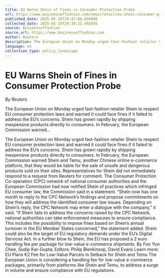 ```yaml
---
title: EU Warns Shein of Fines in Consumer Protection Probe
url: https://www.businessoffashion.com/news/retail/eu-shein-consumer-protection-probe/
published_date: 2025-05-26T20:47:06.056000
collected_date: 2025-05-28T20:30:22.492645
source: Businessoffashion
source_url: https://www.businessoffashion.com
author: Reuters
description: The European Union on Monday urged fast-fashion retailer Shein to respect EU consumer protection laws and warned it could face fines if it failed to address the EU’s concerns. Shein has grown rapidly by shipping inexpensive products directly to consumers. In February, the European Commission warned...
language: en
collection_type: policy_landscape
---
```


# EU Warns Shein of Fines in Consumer Protection Probe

*By Reuters*

The European Union on Monday urged fast-fashion retailer Shein to respect EU consumer protection laws and warned it could face fines if it failed to address the EU’s concerns. Shein has grown rapidly by shipping inexpensive products directly to consumers. In February, the European Commission warned...

The European Union on Monday urged fast-fashion retailer Shein to respect EU consumer protection laws and warned it could face fines if it failed to address the EU’s concerns. Shein has grown rapidly by shipping inexpensive products directly to consumers. In February, the European Commission warned Shein and Temu, another Chinese online e-commerce platform, that they would be liable for the sale of unsafe and dangerous products sold on their sites. Representatives for Shein did not immediately respond to a request from Reuters for comment. The Consumer Protection Co-operation (CPC) network of national consumer authorities and the European Commission had now notified Shein of practices which infringed EU consumer law, the Commission said in a statement. “Shein now has one month to reply to the CPC Network’s findings and propose commitments on how they will address the identified consumer law issues. Depending on Shein’s reply, the CPC Network may enter a dialogue with the company,” it said. “If Shein fails to address the concerns raised by the CPC Network, national authorities can take enforcement measures to ensure compliance. This includes the possibility to impose fines based on Shein’s annual turnover in the EU Member States concerned,” the statement added. Shein could also be the target of EU regulatory demands under the EU’s Digital Services Act. In a further blow to Shein, the EU has proposed a 2 euro handling fee per package for low-value e-commerce shipments. By Foo Yun Chee, Sudip Kar-Gupta; Editors: Philip Blenkinsop, David Evans Learn more: EU Plans €2 Fee for Low-Value Parcels in Setback for Shein and Temu The European Union is considering a handling fee for low-value e-commerce packages, primarily from platforms like Shein and Temu, to address a surge in volume and ensure compliance with EU regulations.